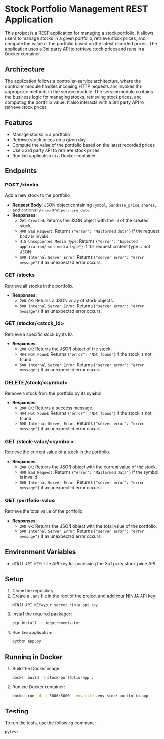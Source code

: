 # Stock Portfolio Management REST Application

This project is a REST application for managing a stock portfolio. It allows users to manage stocks in a given portfolio, retrieve stock prices, and compute the value of the portfolio based on the latest recorded prices. The application uses a 3rd party API to retrieve stock prices and runs in a Docker container.

## Architecture

The application follows a controller-service architecture, where the controller module handles incoming HTTP requests and invokes the appropriate methods in the service module. The service module contains the business logic for managing stocks, retrieving stock prices, and computing the portfolio value. It also interacts with a 3rd party API to retrieve stock prices.

## Features

- Manage stocks in a portfolio
- Retrieve stock prices on a given day
- Compute the value of the portfolio based on the latest recorded prices
- Use a 3rd party API to retrieve stock prices
- Run the application in a Docker container

## Endpoints

### POST /stocks
Add a new stock to the portfolio.
- **Request Body**: JSON object containing `symbol`, `purchase_price`, `shares`, and optionally `name` and `purchase_date`.
- **Responses**:
  - `201 Created`: Returns the JSON object with the `id` of the created stock.
  - `400 Bad Request`: Returns `{"error": "Malformed data"}` if the request body is invalid.
  - `415 Unsupported Media Type`: Returns `{"error": "Expected application/json media type"}` if the request content type is not JSON.
  - `500 Internal Server Error`: Returns `{"server error": "error message"}` if an unexpected error occurs.

### GET /stocks
Retrieve all stocks in the portfolio.
- **Responses**:
  - `200 OK`: Returns a JSON array of stock objects.
  - `500 Internal Server Error`: Returns `{"server error": "error message"}` if an unexpected error occurs.

### GET /stocks/\<stock_id\>
Retrieve a specific stock by its ID.
- **Responses**:
  - `200 OK`: Returns the JSON object of the stock.
  - `404 Not Found`: Returns `{"error": "Not found"}` if the stock is not found.
  - `500 Internal Server Error`: Returns `{"server error": "error message"}` if an unexpected error occurs.

### DELETE /stock/\<symbol\>
Remove a stock from the portfolio by its symbol.
- **Responses**:
  - `200 OK`: Returns a success message.
  - `404 Not Found`: Returns `{"error": "Not found"}` if the stock is not found.
  - `500 Internal Server Error`: Returns `{"server error": "error message"}` if an unexpected error occurs.

### GET /stock-value/\<symbol\>
Retrieve the current value of a stock in the portfolio.
- **Responses**:
  - `200 OK`: Returns the JSON object with the current value of the stock.
  - `400 Bad Request`: Returns `{"error": "Malformed data"}` if the symbol is invalid.
  - `500 Internal Server Error`: Returns `{"server error": "error message"}` if an unexpected error occurs.

### GET /portfolio-value
Retrieve the total value of the portfolio.
- **Responses**:
  - `200 OK`: Returns the JSON object with the total value of the portfolio.
  - `500 Internal Server Error`: Returns `{"server error": "error message"}` if an unexpected error occurs.

## Environment Variables

- `NINJA_API_KEY`: The API key for accessing the 3rd party stock price API.

## Setup

1. Clone the repository.
2. Create a `.env` file in the root of the project and add your NINJA API key:
    ```plaintext
    NINJA_API_KEY=your_secret_ninja_api_key
    ```
3. Install the required packages:
    ```sh
    pip install -r requirements.txt
    ```
4. Run the application:
    ```sh
    python app.py
    ```

## Running in Docker

1. Build the Docker image:
    ```sh
    docker build -t stock-portfolio-app .
    ```
2. Run the Docker container:
    ```sh
    docker run -d -p 5000:5000 --env-file .env stock-portfolio-app
    ```

## Testing

To run the tests, use the following command:
```sh
pytest